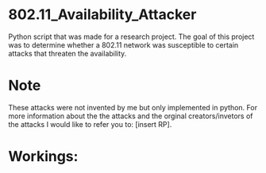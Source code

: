 # 802.11_Availability_Attacker
Python script that was made for a research project. The goal of this project was to determine whether a 802.11 network was susceptible to certain attacks that threaten the availability.

# Note
These attacks were not invented by me but only implemented in python. For more information about the the attacks and the orginal creators/invetors of the attacks I would like to refer you to: [insert RP].


# Workings:
